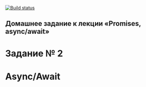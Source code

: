 [![Build status](https://ci.appveyor.com/api/projects/status/5plwiybt4j8ytrcw?svg=true)](https://ci.appveyor.com/project/ZavyalovAndrei/async-await)


## Домашнее задание к лекции «Promises, async/await»
# Задание № 2
# Async/Await